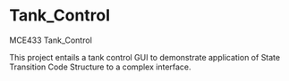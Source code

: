 # Tank_Control
MCE433 Tank_Control

This project entails a tank control GUI to demonstrate application of State Transition Code Structure to a complex interface. 
